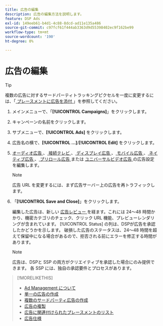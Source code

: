 ```yaml
---
title: 広告の編集
description: 広告の編集方法を説明します。
feature: DSP Ads
exl-id: 149eeb61-b4d1-4c88-8dcd-ad11e135a486
source-git-commit: c97fcf61f444ab3363d9d55398402ec9f162be99
workflow-type: tm+mt
source-wordcount: '190'
ht-degree: 0%

---
```


# 広告の編集

>[!TIP]
>
>複数の広告に対するサードパーティトラッキングピクセルを一度に変更するには、「[ プレースメントに広告を添付 ](/help/dsp/campaign-management/ads/ad-attach-to-placement.md)」を参照してください。

1. メインメニューで、「**[!UICONTROL Campaigns]**」をクリックします。

1. キャンペーンの名前をクリックします。

1. サブメニューで、**[!UICONTROL Ads]** をクリックします。

1. 広告名の横で、**[!UICONTROL ...]**/**[!UICONTROL Edit]** をクリックします。

1. [ オーディオ広告 ](ad-settings-audio.md)、[ 接続テレビ ](ad-settings-connected-tv.md)、[ ディスプレイ広告 ](ad-settings-display.md)、[ モバイル広告 ](ad-settings-mobile.md)、[ ネイティブ広告 ](ad-settings-native.md)、[ プリロール広告 ](ad-settings-pre-roll.md) または [ ユニバーサルビデオ広告 ](ad-settings-universal-video.md) の広告設定を編集します。

   >[!NOTE]
   >
   >広告 URL を変更するには、まず広告サーバー上の広告を再トラフィックします。

1. 「**[!UICONTROL Save and Close]**」をクリックします。

   編集した広告は、新しい [ 広告レビュー ](ad-about.md) を経ます。これには 24～48 時間かかり、機密カテゴリのチェック、クリック URL 機能、プレビューレンダリングが含まれています。 [!UICONTROL Status] の列は、DSPが広告を承認したかどうかを示します。 破損した広告のステータスは、24～48 時間を超えて保留中になる場合があるので、拒否される前にエラーを修正する時間があります。

   >[!NOTE]
   >
   >広告は、DSPと SSP の両方がクリエイティブを承認した場合にのみ提供できます。 各 SSP には、独自の承認要件とプロセスがあります。

>[!MORELIKETHIS]
>
>* [Ad Management について ](ad-about.md)
>* [ 単一の広告の作成 ](ad-create.md)
>* [ 複数のサードパーティ広告の作成 ](ad-create-multiple.md)
>* [ 広告の複製 ](ad-duplicate.md)
>* [ 広告に関連付けられたプレースメントのリスト ](ad-list-placements.md)
>* [ 広告仕様 ](ad-specs.md)
